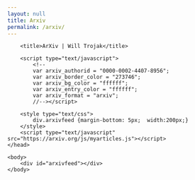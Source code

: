 ```yaml
---
layout: null
title: Arxiv
permalink: /arxiv/
---
```


<html>
 	<head>
		<meta charset="utf-8">
		<meta name="viewport" content="width=device-width, initial-scale=1, shrink-to-fit=no">
		<meta name="description" content="Personal website of Will Trojak" />
		<meta name="keywords" content="will trojak,fortran,cfd,flux,reconstruction">
		<meta name="author" content="Will Trojak" />

		<title>ArXiv | Will Trojak</title>

		<script type="text/javascript">
			<!--
			var arxiv_authorid = "0000-0002-4407-8956";
			var arxiv_border_color = "273746";
			var arxiv_bg_color = "ffffff";
			var arxiv_entry_color = "ffffff";
			var arxiv_format = "arxiv";
			//--></script>
		
		<style type="text/css">
			div.arxivfeed {margin-bottom: 5px;  width:200px;}
		</style>
		<script type="text/javascript" src="https://arxiv.org/js/myarticles.js"></script>
	</head>

  	<body>
    	<div id="arxivfeed"></div>
	</body>
</html>
